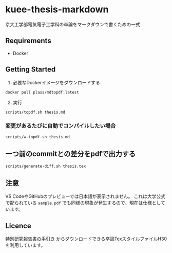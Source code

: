 # kuee-thesis-markdown

京大工学部電気電子工学科の卒論をマークダウンで書くための一式

## Requirements

- Docker

## Getting Started

1. 必要なDockerイメージをダウンロードする

```shell script
docker pull plass/mdtopdf:latest
```

2. 実行

```shell script
scripts/topdf.sh thesis.md
```

### 変更があるたびに自動でコンパイルしたい場合

```shell script
scripts/w-topdf.sh thesis.md
```

## 一つ前のcommitとの差分をpdfで出力する

```shell script
scripts/generate-diff.sh thesis.tex
```

## 注意

VS CodeやGitHubのプレビューでは日本語が表示されません。
これは大学公式で配られている `sample.pdf` でも同様の現象が発生するので、現在は仕様としています。

## Licence


[特別研究報告書の手引き](https://www.s-ee.t.kyoto-u.ac.jp/ja/student/thesis_format) からダウンロードできる卒論TexスタイルファイルH30を利用しています。
